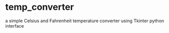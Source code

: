 # temp_converter
a simple Celsius and Fahrenheit temperature converter using Tkinter python interface   
